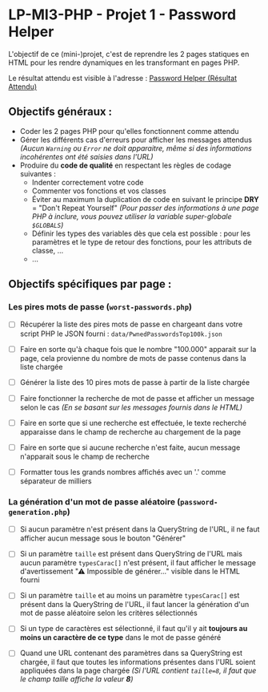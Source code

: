 # LP-MI3-PHP - Projet 1 - Password Helper

L'objectif de ce (mini-)projet, c'est de reprendre les 2 pages statiques en HTML pour les rendre dynamiques en les transformant en pages PHP.

Le résultat attendu est visible à l'adresse : [Password Helper (Résultat Attendu)](http://carl-vincent.fr/LP-MI3-PHP/password-helper-RESULTAT-ATTENDU/worst-passwords.php)

## Objectifs généraux :
- Coder les 2 pages PHP pour qu'elles fonctionnent comme attendu
- Gérer les différents cas d'erreurs pour afficher les messages attendus *(Aucun `Warning` ou `Error` ne doit apparaitre, même si des informations incohérentes ont été saisies dans l'URL)*
- Produire du **code de qualité** en respectant les règles de codage suivantes :
  - Indenter correctement votre code
  - Commenter vos fonctions et vos classes
  - Éviter au maximum la duplication de code en suivant le principe **DRY** = "Don't Repeat Yourself" *(Pour passer des informations à une page PHP à inclure, vous pouvez utiliser la variable super-globale `$GLOBALS`)*
  - Définir les types des variables dès que cela est possible : pour les paramètres et le type de retour des fonctions, pour les attributs de classe, ...
  - ...


## Objectifs spécifiques par page :

### Les pires mots de passe (`worst-passwords.php`)
- [ ] Récupérer la liste des pires mots de passe en chargeant dans votre script PHP le JSON fourni : `data/PwnedPasswordsTop100k.json`
- [ ] Faire en sorte qu'à chaque fois que le nombre "100.000" apparait sur la page, cela provienne du nombre de mots de passe contenus dans la liste chargée
- [ ] Générer la liste des 10 pires mots de passe à partir de la liste chargée
- [ ] Faire fonctionner la recherche de mot de passe et afficher un message selon le cas *(En se basant sur les messages fournis dans le HTML)*
- [ ] Faire en sorte que si une recherche est effectuée, le texte recherché apparaisse dans le champ de recherche au chargement de la page
- [ ] Faire en sorte que si aucune recherche n'est faite, aucun message n'apparait sous le champ de recherche
- [ ] Formatter tous les grands nombres affichés avec un '.' comme séparateur de milliers


### La génération d'un mot de passe aléatoire (`password-generation.php`)
- [ ] Si aucun paramètre n'est présent dans la QueryString de l'URL, il ne faut afficher aucun message sous le bouton "Générer"
- [ ] Si un paramètre `taille` est présent dans QueryString de l'URL mais aucun paramètre `typesCarac[]` n'est présent, il faut afficher le message d'avertissement "⚠ Impossible de générer..." visible dans le HTML fourni
- [ ] Si un paramètre `taille` et au moins un paramètre `typesCarac[]` est présent dans la QueryString de l'URL, il faut lancer la génération d'un mot de passe aléatoire selon les critères sélectionnés
- [ ] Si un type de caractères est sélectionné, il faut qu'il y ait **toujours au moins un caractère de ce type** dans le mot de passe généré
- [ ] Quand une URL contenant des paramètres dans sa QueryString est chargée, il faut que toutes les informations présentes dans l'URL soient appliquées dans la page chargée *(Si l'URL contient `taille=8`, il faut que le champ taille affiche la valeur **8**)*

